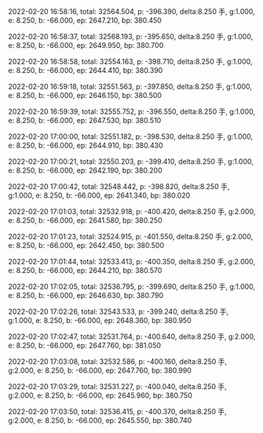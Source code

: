 2022-02-20 16:58:16, total: 32564.504, p: -396.390, delta:8.250 手, g:1.000, e: 8.250, b: -66.000, ep: 2647.210, bp: 380.450

2022-02-20 16:58:37, total: 32568.193, p: -395.650, delta:8.250 手, g:1.000, e: 8.250, b: -66.000, ep: 2649.950, bp: 380.700

2022-02-20 16:58:58, total: 32554.163, p: -398.710, delta:8.250 手, g:1.000, e: 8.250, b: -66.000, ep: 2644.410, bp: 380.390

2022-02-20 16:59:18, total: 32551.563, p: -397.850, delta:8.250 手, g:1.000, e: 8.250, b: -66.000, ep: 2646.150, bp: 380.500

2022-02-20 16:59:39, total: 32555.752, p: -396.550, delta:8.250 手, g:1.000, e: 8.250, b: -66.000, ep: 2647.530, bp: 380.510

2022-02-20 17:00:00, total: 32551.182, p: -398.530, delta:8.250 手, g:1.000, e: 8.250, b: -66.000, ep: 2644.910, bp: 380.430

2022-02-20 17:00:21, total: 32550.203, p: -399.410, delta:8.250 手, g:1.000, e: 8.250, b: -66.000, ep: 2642.190, bp: 380.200

2022-02-20 17:00:42, total: 32548.442, p: -398.820, delta:8.250 手, g:1.000, e: 8.250, b: -66.000, ep: 2641.340, bp: 380.020

2022-02-20 17:01:03, total: 32532.918, p: -400.420, delta:8.250 手, g:2.000, e: 8.250, b: -66.000, ep: 2641.580, bp: 380.250

2022-02-20 17:01:23, total: 32524.915, p: -401.550, delta:8.250 手, g:2.000, e: 8.250, b: -66.000, ep: 2642.450, bp: 380.500

2022-02-20 17:01:44, total: 32533.413, p: -400.350, delta:8.250 手, g:2.000, e: 8.250, b: -66.000, ep: 2644.210, bp: 380.570

2022-02-20 17:02:05, total: 32536.795, p: -399.690, delta:8.250 手, g:1.000, e: 8.250, b: -66.000, ep: 2646.630, bp: 380.790

2022-02-20 17:02:26, total: 32543.533, p: -399.240, delta:8.250 手, g:1.000, e: 8.250, b: -66.000, ep: 2648.360, bp: 380.950

2022-02-20 17:02:47, total: 32531.764, p: -400.640, delta:8.250 手, g:2.000, e: 8.250, b: -66.000, ep: 2647.760, bp: 381.050

2022-02-20 17:03:08, total: 32532.586, p: -400.160, delta:8.250 手, g:2.000, e: 8.250, b: -66.000, ep: 2647.760, bp: 380.990

2022-02-20 17:03:29, total: 32531.227, p: -400.040, delta:8.250 手, g:2.000, e: 8.250, b: -66.000, ep: 2645.960, bp: 380.750

2022-02-20 17:03:50, total: 32536.415, p: -400.370, delta:8.250 手, g:2.000, e: 8.250, b: -66.000, ep: 2645.550, bp: 380.740